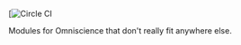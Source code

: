 [![![Circle CI](https://circleci.com/gh/OffByNone/Omniscience-Utilities.svg?style=svg)](https://circleci.com/gh/OffByNone/Omniscience-Utilities)


Modules for Omniscience that don't really fit anywhere else.